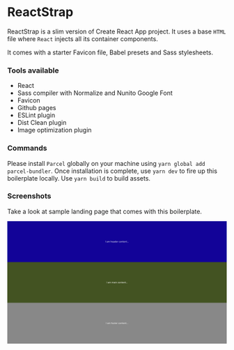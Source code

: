 # ReactStrap

ReactStrap is a slim version of Create React App project. It uses a base `HTML` file where `React` injects all its container components.

It comes with a starter Favicon file, Babel presets and Sass stylesheets.

### Tools available

* React
* Sass compiler with Normalize and Nunito Google Font
* Favicon
* Github pages
* ESLint plugin
* Dist Clean plugin
* Image optimization plugin

### Commands

Please install `Parcel` globally on your machine using `yarn global add parcel-bundler`. Once installation is complete, use `yarn dev` to fire up this boilerplate locally. Use `yarn build` to build assets.

### Screenshots

Take a look at sample landing page that comes with this boilerplate.

![Screenshot](./public/banner.png "Home Screen")